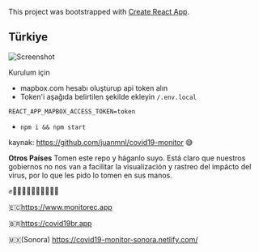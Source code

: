 This project was bootstrapped with [Create React App](https://github.com/facebook/create-react-app).

## **Türkiye**

![Screenshot](screnshot.png)


Kurulum için

- mapbox.com hesabı oluşturup api token alın
- Token'i aşağıda belirtilen şekilde ekleyin `/.env.local`

```
REACT_APP_MAPBOX_ACCESS_TOKEN=token
```

- `npm i && npm start`


kaynak: https://github.com/juanmnl/covid19-monitor
😅

**Otros Países**
Tomen este repo y háganlo suyo. Está claro que nuestros gobiernos no nos van a facilitar la visualización y rastreo del impácto del virus, por lo que les pido lo tomen en sus manos.

✊✊🏻✊🏼✊🏽✊🏾✊🏿

🇪🇨https://www.monitorec.app

🇧🇷https://covid19br.app

🇲🇽(Sonora) https://covid19-monitor-sonora.netlify.com/
